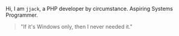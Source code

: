Hi, I am `jjack`, a PHP developer by circumstance. Aspiring Systems Programmer.

>"If it's Windows only, then I never needed it."
